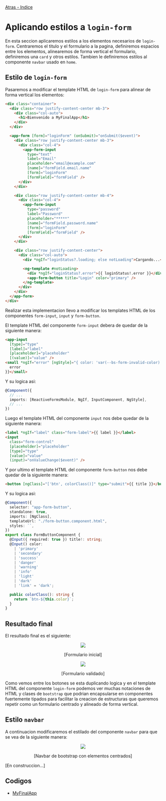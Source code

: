 [Atras - Indice](https://github.com/Maticor93/DA2-Tecnologia/tree/angular-style)

# Aplicando estilos a `login-form`

En esta seccion aplicaremos estilos a los elementos necesarios de `login-form`. Centraremos el titulo y el formulario a la pagina, definiremos espacios entre los elementos, alinearemos de forma vertical el formulario, definiremos una `card` y otros estilos. Tambien le definiremos estilos al componente `navbar` usado en `home`.

## Estilo de `login-form`

Pasaremos a modificar el template HTML de `login-form` para alinear de forma vertical los elementos:

```HTML
<div class="container">
  <div class="row justify-content-center mb-3">
    <div class="col-auto">
      <h1>Bienvenido a MyFinalApp</h1>
    </div>
  </div>

  <app-form [form]="loginForm" (onSubmit)="onSubmit($event)">
    <div class="row justify-content-center mb-3">
      <div class="col-4">
        <app-form-input
          type="text"
          label="Email"
          placeholder="email@example.com"
          [name]="formField.email.name"
          [form]="loginForm"
          [formField]="formField" />
      </div>
    </div>

    <div class="row justify-content-center mb-4">
      <div class="col-4">
        <app-form-input
          type="password"
          label="Password"
          placeholder="*****"
          [name]="formField.password.name"
          [form]="loginForm"
          [formField]="formField" />
      </div>
    </div>

    <div class="row justify-content-center">
      <div class="col-auto">
        <div *ngIf="loginStatus?.loading; else notLoading">Cargando...</div>

        <ng-template #notLoading>
          <div *ngIf="loginStatus?.error">{{ loginStatus!.error }}</div>
          <app-form-button title="Login" color="primary" />
        </ng-template>
      </div>
    </div>
  </app-form>
</div>
```

Realizar esta implementacion llevo a modificar los templates HTML de los componentes `form-input`, `input` y `form-button`.

El template HTML del componente `form-input` debera de quedar de la siguiente manera:

```HTML
<app-input
  [type]="type"
  [label]="label"
  [placeholder]="placeholder"
  [(value)]="value" />
<small *ngIf="error" [ngStyle]="{ color: 'var(--bs-form-invalid-color)' }">{{
  error
}}</small>
```

Y su logica asi:

```TypeScript
@Component({
  // ...
  imports: [ReactiveFormsModule, NgIf, InputComponent, NgStyle],
  // ...
})
```

Luego el template HTML del componente `input` nos debe quedar de la siguiente manera:

```HTML
<label *ngIf="label" class="form-label">{{ label }}</label>
<input
  class="form-control"
  [placeholder]="placeholder"
  [type]="type"
  [value]="value"
  (input)="onValueChange($event)" />
```

Y por ultimo el template HTML del componente `form-button` nos debe quedar de la siguiente manera:

```HTML
<button [ngClass]="['btn', colorClass()]" type="submit">{{ title }}</button>
```

Y su logica asi:

```TypeScript
@Component({
  selector: "app-form-button",
  standalone: true,
  imports: [NgClass],
  templateUrl: "./form-button.component.html",
  styles: ``,
})
export class FormButtonComponent {
  @Input({ required: true }) title!: string;
  @Input() color:
    | 'primary'
    | 'secondary'
    | 'success'
    | 'danger'
    | 'warning'
    | 'info'
    | 'light'
    | 'dark'
    | 'link' = 'dark';

  public colorClass(): string {
    return `btn-${this.color}`;
  }
}
```

## Resultado final

El resultado final es el siguiente:

<p align="center">
<img src="./images/image-12.png">
</p>
<p align="center">
[Formulario inicial]
</p>

<p align="center">
<img src="./images/image-13.png">
</p>
<p align="center">
[Formulario validado]
</p>

Como vemos entre los botones se esta duplicando logica y en el template HTML del componente `login-form` podemos ver muchas notaciones de HTML y clases de `bootstrap` que podrian encapsularse en componentes fuertemente tipados para facilitar la creacion de estructuras que queremos repetir como un formulario centrado y alineado de forma vertical.

## Estilo `navbar`

A continuacion modificaremos el estilado del componente `navbar` para que se vea de la siguiente manera:

<p align="center">
<img src="./images/image-14.png">
</p>
<p align="center">
[Navbar de bootstrap con elementos centrados]
</p>

[En construccion...]

## Codigos

- [MyFinalApp](https://github.com/Maticor93/DA2-Tecnologia/tree/angular-style/1-%20Angular%20application/MyFinalApp)

